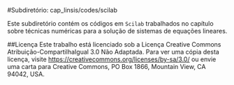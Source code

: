 #Subdiretório: cap_linsis/codes/scilab

Este subdiretório contém os códigos em `Scilab` trabalhados no capítulo sobre técnicas numéricas para a solução de sistemas de equações lineares.

##Licença
Este trabalho está licenciado sob a Licença Creative Commons Atribuição-CompartilhaIgual 3.0 Não Adaptada. Para ver uma cópia desta licença, visite https://creativecommons.org/licenses/by-sa/3.0/ ou envie uma carta para Creative Commons, PO Box 1866, Mountain View, CA 94042, USA.
